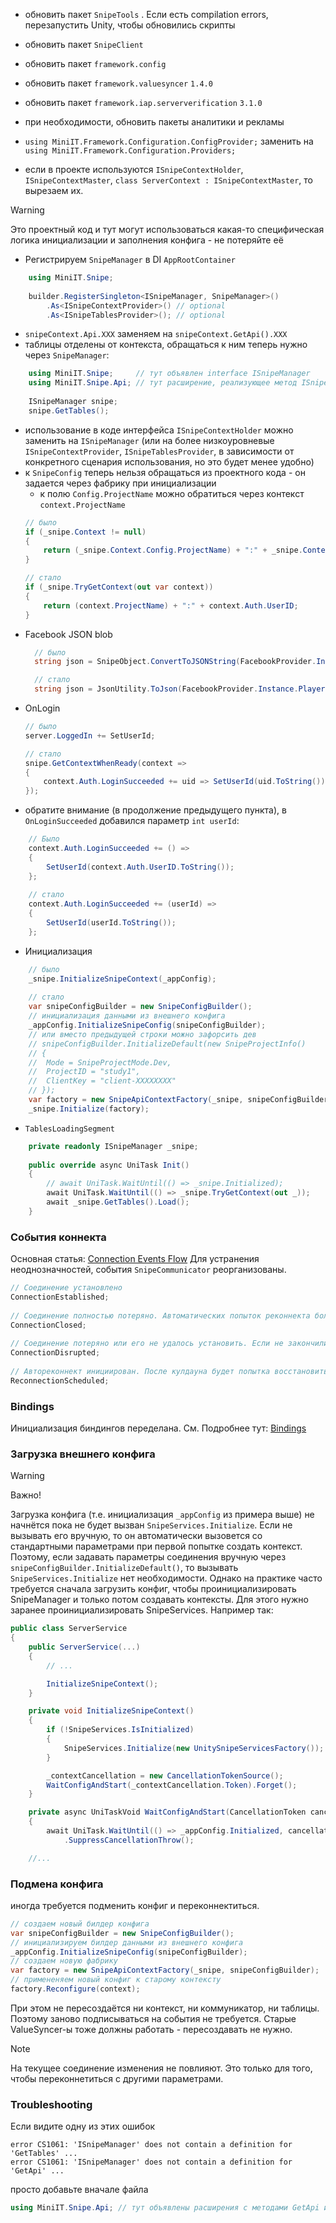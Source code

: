 - обновить пакет `SnipeTools` . Если есть compilation errors, перезапустить Unity, чтобы обновились скрипты
- обновить пакет `SnipeClient`
- обновить пакет `framework.config`
- обновить пакет `framework.valuesyncer` `1.4.0`
- обновить пакет `framework.iap.serververification` `3.1.0`
- при необходимости, обновить пакеты аналитики и рекламы
-  `using MiniIT.Framework.Configuration.ConfigProvider;` заменить на
  `using MiniIT.Framework.Configuration.Providers;`

- если в проекте используются `ISnipeContextHolder`, `ISnipeContextMaster`, `class ServerContext : ISnipeContextMaster`, то вырезаем их.
> [!warning]
  >  Это проектный код и тут могут использоваться какая-то специфическая логика инициализации и заполнения конфига - не потеряйте её
  
- Регистрируем `SnipeManager` в DI `AppRootContainer`
```cs
	using MiniIT.Snipe;
	
	builder.RegisterSingleton<ISnipeManager, SnipeManager>()
	    .As<ISnipeContextProvider>() // optional
	    .As<ISnipeTablesProvider>(); // optional
```
- `snipeContext.Api.XXX` заменяем на `snipeContext.GetApi().XXX`
- таблицы отделены от контекста, обращаться к ним теперь нужно через `SnipeManager`:
```cs
	using MiniIT.Snipe;     // тут объявлен interface ISnipeManager
	using MiniIT.Snipe.Api; // тут расширение, реализующее метод ISnipeManager.GetTables();
	
	ISnipeManager snipe;
	snipe.GetTables();
```
- использование в коде интерфейса `ISnipeContextHolder` можно заменить на `ISnipeManager` (или на более низкоуровневые `ISnipeContextProvider`, `ISnipeTablesProvider`, в зависимости от конкретного сценария использования, но это будет менее удобно)
- к `SnipeConfig` теперь нельзя обращаться из проектного кода - он задается через фабрику при инициализации
	- к полю `Config.ProjectName` можно обратиться через контекст `context.ProjectName`
	```cs
	// было
	if (_snipe.Context != null)
	{
	    return (_snipe.Context.Config.ProjectName) + ":" + _snipe.Context.Auth.UserID;
	}

	// стало
	if (_snipe.TryGetContext(out var context))
	{
	    return (context.ProjectName) + ":" + context.Auth.UserID;
	}
	```
- Facebook JSON blob
  ```cs
	// было
	string json = SnipeObject.ConvertToJSONString(FacebookProvider.Instance.PlayerProfile);

	// стало
	string json = JsonUtility.ToJson(FacebookProvider.Instance.PlayerProfile.ToObject());
	```
- OnLogin
	```cs
	// было 
	server.LoggedIn += SetUserId;
	
	// стало
	snipe.GetContextWhenReady(context =>
	{  
		context.Auth.LoginSucceeded += uid => SetUserId(uid.ToString());
	});
	```
- обратите внимание (в продолжение предыдущего пункта), в `OnLoginSucceeded` добавился параметр `int userId`:
```cs
	// Было
	context.Auth.LoginSucceeded += () =>
	{
	    SetUserId(context.Auth.UserID.ToString());
	};
	
	// стало
	context.Auth.LoginSucceeded += (userId) =>
	{
	    SetUserId(userId.ToString());
	};
```
- Инициализация
```cs
	// было
	_snipe.InitializeSnipeContext(_appConfig);
	
	// стало
	var snipeConfigBuilder = new SnipeConfigBuilder();
	// инициализация данными из внешнего конфига
	_appConfig.InitializeSnipeConfig(snipeConfigBuilder);
	// или вместо предыдущей строки можно зафорсить дев
	// snipeConfigBuilder.InitializeDefault(new SnipeProjectInfo()  
	// {  
	//  Mode = SnipeProjectMode.Dev,  
	//  ProjectID = "study1",  
	//  ClientKey = "client-XXXXXXXX"  
	// });
	var factory = new SnipeApiContextFactory(_snipe, snipeConfigBuilder);
	_snipe.Initialize(factory);
```
- `TablesLoadingSegment`
```cs
	private readonly ISnipeManager _snipe;
	
	public override async UniTask Init()  
	{  
	    // await UniTask.WaitUntil(() => _snipe.Initialized);
	    await UniTask.WaitUntil(() => _snipe.TryGetContext(out _));
	    await _snipe.GetTables().Load();
	}
```

### События коннекта
Основная статья: [Connection Events Flow](Connection%20Events%20Flow.md)
Для устранения неоднозначностей, события `SnipeCommunicator` реорганизованы.
```cs
// Соединение установлено
ConnectionEstablished;  
  
// Соединение полностью потеряно. Автоматических попыток реконнекта больше не будет
ConnectionClosed;  
  
// Соединение потеряно или его не удалось установить. Если не закончились попытки, то будет автореконнект
ConnectionDisrupted;  
  
// Автореконнект инициирован. После кулдауна будет попытка восстановить соединение
ReconnectionScheduled;
```

### Bindings
Инициализация биндингов переделана. См. Подробнее тут: [Bindings](Bindings.md)

### Загрузка внешнего конфига
>[!WARNING]
> Важно!

Загрузка конфига (т.е. инициализация `_appConfig` из примера выше) не начнётся пока не будет вызван `SnipeServices.Initialize`. Если не вызывать его вручную, то он автоматически вызовется со стандартными параметрами при первой попытке создать контекст. Поэтому, если задавать параметры соединения вручную через `snipeConfigBuilder.InitializeDefault()`, то вызывать `SnipeServices.Initialize` нет необходимости. Однако на практике часто требуется сначала загрузить конфиг, чтобы проинициализировать SnipeManager и только потом создавать контексты. Для этого нужно заранее проинициализировать SnipeServices. Например так:
```csharp
public class ServerService
{
    public ServerService(...)
    {
        // ...

        InitializeSnipeContext();
    }

    private void InitializeSnipeContext()
    {
        if (!SnipeServices.IsInitialized)
        {
            SnipeServices.Initialize(new UnitySnipeServicesFactory());
        }

        _contextCancellation = new CancellationTokenSource();
        WaitConfigAndStart(_contextCancellation.Token).Forget();
    }

    private async UniTaskVoid WaitConfigAndStart(CancellationToken cancellationToken)
    {
        await UniTask.WaitUntil(() => _appConfig.Initialized, cancellationToken: cancellationToken)
            .SuppressCancellationThrow();

    //...
```

### Подмена конфига
иногда требуется подменить конфиг и переконнектиться.
```cs
// создаем новый билдер конфига
var snipeConfigBuilder = new SnipeConfigBuilder();
// инициализируем билдер данными из внешнего конфига
_appConfig.InitializeSnipeConfig(snipeConfigBuilder);
// создаем новую фабрику
var factory = new SnipeApiContextFactory(_snipe, snipeConfigBuilder);
// примененяем новый конфиг к старому контексту
factory.Reconfigure(context);
```
При этом не пересоздаётся ни контекст, ни коммуникатор, ни таблицы. Поэтому заново подписываться на события не требуется. Старые ValueSyncer-ы тоже должны работать - пересоздавать не нужно.

>[!NOTE] 
> На текущее соединение изменения не повлияют. Это только для того, чтобы переконнетиться с другими параметрами.


### Troubleshooting
Если видите одну из этих ошибок
```
error CS1061: 'ISnipeManager' does not contain a definition for 'GetTables' ...
error CS1061: 'ISnipeManager' does not contain a definition for 'GetApi' ...
```
просто добавьте вначале файла
```cs
using MiniIT.Snipe.Api; // тут объявлены расширения с методами GetApi и GetTables
```
